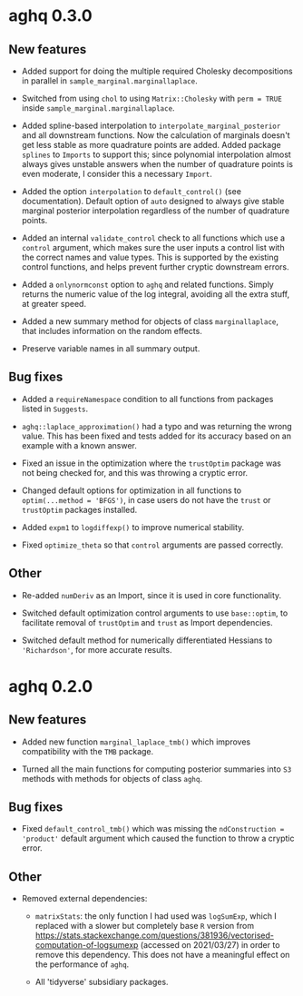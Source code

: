 # aghq 0.3.0

## New features

- Added support for doing the multiple required Cholesky decompositions in parallel in `sample_marginal.marginallaplace`.

- Switched from using `chol` to using `Matrix::Cholesky` with `perm = TRUE` inside `sample_marginal.marginallaplace`.

- Added spline-based interpolation to `interpolate_marginal_posterior` and all downstream functions. Now the calculation
of marginals doesn't get less stable as more quadrature points are added. Added package `splines` to `Imports`
to support this; since polynomial interpolation almost always gives unstable answers when the number of quadrature
points is even moderate, I consider this a necessary `Import`.

- Added the option `interpolation` to `default_control()` (see documentation).
Default option of `auto` designed to always give stable marginal posterior interpolation
regardless of the number of quadrature points.

- Added an internal `validate_control` check to all functions which use a `control` argument, which makes sure the user inputs a control list with the correct names and value types. This is supported by the existing control functions, and  helps prevent further cryptic downstream errors.

- Added a `onlynormconst` option to `aghq` and related functions. Simply returns the numeric value of the log integral, avoiding all the extra stuff, at greater speed.

- Added a new summary method for objects of class `marginallaplace`, that includes information on the random effects.

- Preserve variable names in all summary output.

## Bug fixes

- Added a `requireNamespace` condition to all functions from packages listed in `Suggests`.

- `aghq::laplace_approximation()` had a typo and was returning the wrong value. This has been fixed and tests added for its accuracy based on an example with a known answer.

- Fixed an issue in the optimization where the `trustOptim` package was not being checked
for, and this was throwing a cryptic error.

- Changed default options for optimization in all functions to `optim(...method = 'BFGS')`, in case
users do not have the `trust` or `trustOptim` packages installed.

- Added `expm1` to `logdiffexp()` to improve numerical stability.

- Fixed `optimize_theta` so that `control` arguments are passed correctly. 

## Other

- Re-added `numDeriv` as an Import, since it is used in core functionality.

- Switched default optimization control arguments to use `base::optim`, to facilitate
removal of `trustOptim` and `trust` as Import dependencies.

- Switched default method for numerically differentiated Hessians to `'Richardson'`,
for more accurate results.

# aghq 0.2.0

## New features

- Added new function `marginal_laplace_tmb()` which improves compatibility with the `TMB` package.

- Turned all the main functions for computing posterior summaries into `S3` methods
with methods for objects of class `aghq`.

## Bug fixes

- Fixed `default_control_tmb()` which was missing the `ndConstruction = 'product'` default argument
which caused the function to throw a cryptic error.

## Other

- Removed external dependencies:
  
  - `matrixStats`: the only function I had used was `logSumExp`, which I replaced
  with a slower but completely base `R` version from https://stats.stackexchange.com/questions/381936/vectorised-computation-of-logsumexp (accessed on 2021/03/27) in order to remove this dependency. This does not have a meaningful effect on the performance of `aghq`.
  
  - All 'tidyverse' subsidiary packages.
